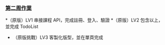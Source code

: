 ### [第二周作業](https://hackmd.io/GaHyBZ0nR-6-Z7s6zbXQhA?view)
*（原版）LV1	串接課程 API，完成註冊、登入、驗證
*（原版）LV2	包含以上，並完成 TodoList
* （原版挑戰）LV3	客製化版型，並在單頁完成
